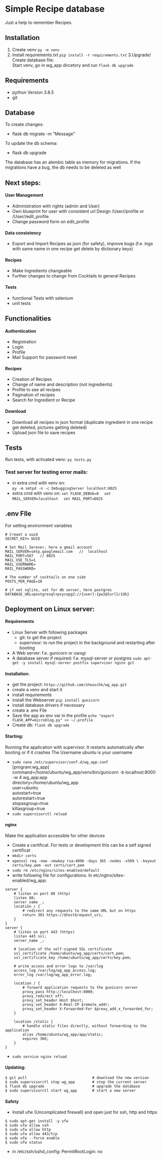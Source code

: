 # Simple Recipe database
Just a help to remember Recipes. 


## Installation
1. Create venv `py -m venv`
2. Install requirements.txt `pip install -r requirements.txt`
3.Upgrade/ Create database file:   
Start venv, go in wg_app dircetory and run `flask db upgrade` 

## Requirements
- python Version 3.8.5
- git

## Database
To create changes:
- flask db migrate -m "Message"

To update the db schema:
- flask db upgrade

The database has an alembic table as memory for migrations. If the migrations have a bug, 
the db needs to be deleted as well

## Next steps:
#### User Management 
- Administration with rights (admin and User)
- Own blueprint for user with consistent url Design  /User/<id>/profile or /User/<id>/edit_profile
- Change password form on edit_profile

#### Data consistency
- Export and Import Recipes as json (for safety), improve bugs 
(f.e. ings with same name in one recipe get delete by dictionary keys)
  
#### Recipes
- Make Ingredients changeable
- Further changes to change from Cocktails to general Recipes

#### Tests
- functional Tests with selenium
- unit tests

## Functionalities
#### Authentication
- Registration
- Login
- Profile
- Mail Support for password reset

#### Recipes
- Creation of Recipes
- Change of name and description (not ingredients)
- Profile to see all recipes
- Pagination of recipes
- Search for Ingredient or Recipe

#### Download
- Download all recipes in json format (duplicate ingredient in one recipe get deleted, pictures getting deleted)
- Upload json file to save recipes

## Tests
Run tests, with activated venv:
`py tests.py`

### Test server for testing error mails:

- in extra cmd with venv on:   
  `py -m smtpd -n -c DebuggingServer localhost:8025`
- extra cmd with venv on:
`set FLASK_DEBUG=0  `
`set MAIL_SERVER=localhost  `
`set MAIL_PORT=8025`

## .env FIle
For setting environment variables   
````
# Creaet a uuid
SECRET_KEY= UUID

# Set Mail Serever, here a gmail account
MAIL_SERVER=smtp.googlemail.com   //  localhost  
MAIL_PORT=587   // 8025  
MAIL_USE_TLS=1  
MAIL_USERNAME=  
MAIL_PASSWORD=  

# The number of cocktails on one side
POSTS_PER_PAGE=10

# if not sqlite, set for db server, here postgres
DATABASE_URL=postgresql+psycopg2://{user}:{pw}@{url}/{db}
````

## Deployment on Linux server:

#### Requirements  
- Linux Server with following packages
    - git: to get the project
    - supervisor: to run the project in the background and restarting after booting
- A Web server: f.e. gunicorn or uwsgi
- A database server if required: f.e. mysql-server or postgres
`sudo apt-get -y install mysql-server postfix supervisor nginx git`

#### Installation:
- get the project: `https://github.com/sheuschk/wg_app.git`
- create a venv and start it
- install requirements
- install the Webserver `pip install gunicorn`
- install database drivers if necessary
- create a .env File
- Save the app as env var in the profile 
`echo "export FLASK_APP=microblog.py" >> ~/.profile`
- Create db: `flask db upgrade`

#### Starting:
Running the application with supervisor. It restarts automatically after booting or if it crashes
The Username ubuntu is your username 
- `sudo nano /etc/supervisor/conf.d/wg_app.conf`  
[program:wg_app]  
command=/home/ubuntu/wg_app/venv/bin/gunicorn -b localhost:8000 -w 4 wg_app:app  
directory=/home/ubuntu/wg_app  
user=ubuntu  
autostart=true  
autorestart=true  
stopasgroup=true  
killasgroup=true  
- `sudo supervisorctl reload`

#### nginx
Make the application accessible for other devices
- Create a certificat. For tests or development this can be a self signed certificat
- `mkdir certs`
- `openssl req -new -newkey rsa:4096 -days 365 -nodes -x509 \
  -keyout certs/key.pem -out certs/cert.pem`
- `sudo rm /etc/nginx/sites-enabled/default`
- write following file for configurations. In etc/nginx/sites-enabled/wg_app:
```` 
server {
    # listen on port 80 (http)
    listen 80;
    server_name _;
    location / {
        # redirect any requests to the same URL but on https
        return 301 https://$host$request_uri;
    }
}
server {
    # listen on port 443 (https)
    listen 443 ssl;
    server_name _;

    # location of the self-signed SSL certificate
    ssl_certificate /home/ubuntu/wg_app/certs/cert.pem;
    ssl_certificate_key /home/ubuntu/wg_app/certs/key.pem;

    # write access and error logs to /var/log
    access_log /var/log/wg_app_access.log;
    error_log /var/log/wg_app_error.log;

    location / {
        # forward application requests to the gunicorn server
        proxy_pass http://localhost:8000;
        proxy_redirect off;
        proxy_set_header Host $host;
        proxy_set_header X-Real-IP $remote_addr;
        proxy_set_header X-Forwarded-For $proxy_add_x_forwarded_for;
    }

    location /static {
        # handle static files directly, without forwarding to the application
        alias /home/ubuntu/wg_app/app/static;
        expires 30d;
    }
}
````
- `sudo service nginx reload`

#### Updating:
````
$ git pull                              # download the new version
$ sudo supervisorctl stop wg_app        # stop the current server
$ flask db upgrade                      # upgrade the database
$ sudo supervisorctl start wg_app       # start a new server
````

#### Safety
- Install ufw (Uncomplicated firewall) and open just for ssh, http and https
````angular2html
$ sudo apt-get install -y ufw
$ sudo ufw allow ssh
$ sudo ufw allow http
$ sudo ufw allow 443/tcp
$ sudo ufw --force enable
$ sudo ufw status
````

- in /etc/ssh/sshd_config: PermitRootLogin: no

